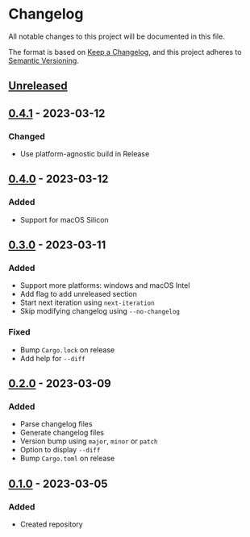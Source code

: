 # Changelog

All notable changes to this project will be documented in this file.

The format is based on [Keep a Changelog](https://keepachangelog.com/en/1.1.0/),
and this project adheres to [Semantic Versioning](https://semver.org/spec/v2.0.0.html).

## [Unreleased]

## [0.4.1] - 2023-03-12

### Changed

- Use platform-agnostic build in Release

## [0.4.0] - 2023-03-12

### Added

- Support for macOS Silicon

## [0.3.0] - 2023-03-11

### Added

- Support more platforms: windows and macOS Intel
- Add flag to add unreleased section
- Start next iteration using `next-iteration`
- Skip modifying changelog using `--no-changelog`

### Fixed

- Bump `Cargo.lock` on release
- Add help for `--diff`

## [0.2.0] - 2023-03-09

### Added

- Parse changelog files
- Generate changelog files
- Version bump using `major`, `minor` or `patch`
- Option to display `--diff`
- Bump `Cargo.toml` on release

## [0.1.0] - 2023-03-05

### Added

- Created repository

[unreleased]: https://github.com/ksm2/protokollant/compare/v0.4.1...HEAD
[0.4.1]: https://github.com/ksm2/protokollant/compare/v0.4.0...v0.4.1
[0.4.0]: https://github.com/ksm2/protokollant/compare/v0.3.0...v0.4.0
[0.3.0]: https://github.com/ksm2/protokollant/compare/v0.2.0...v0.3.0
[0.2.0]: https://github.com/ksm2/protokollant/compare/v0.1.0...v0.2.0
[0.1.0]: https://github.com/ksm2/protokollant/releases/tag/v0.1.0
